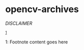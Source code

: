 # opencv-archives

*DISCLAIMER*

<sup>[1](#myfootnote1)</sup>

































































































































































































<a name="myfootnote1">1</a>: Footnote content goes here
